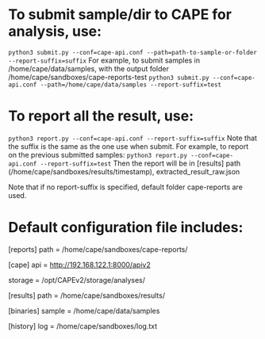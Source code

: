 # To submit sample/dir to CAPE for analysis, use: 
`python3 submit.py --conf=cape-api.conf --path=path-to-sample-or-folder --report-suffix=suffix`
For example, to submit samples in /home/cape/data/samples, with the output folder /home/cape/sandboxes/cape-reports-test
`python3 submit.py --conf=cape-api.conf --path=/home/cape/data/samples --report-suffix=test`

# To report all the result, use: 
`python3 report.py --conf=cape-api.conf --report-suffix=suffix`
Note that the suffix is the same as the one use when submit.
For example, to report on the previous submitted samples: 
`python3 report.py --conf=cape-api.conf --report-suffix=test`
Then the report will be in [results] path (/home/cape/sandboxes/results/timestamp), extracted_result_raw.json

Note that if no report-suffix is specified, default folder cape-reports are used. 

# Default configuration file includes:
[reports]
path = /home/cape/sandboxes/cape-reports/

[cape]
api = http://192.168.122.1:8000/apiv2

storage = /opt/CAPEv2/storage/analyses/

[results]
path = /home/cape/sandboxes/results/

[binaries]
sample = /home/cape/data/samples

[history]
log = /home/cape/sandboxes/log.txt
